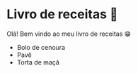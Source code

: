 # Livro de receitas :cake:

Olá! Bem vindo ao meu livro de receitas :grin:

- Bolo de cenoura
- Pavê
- Torta de maçã